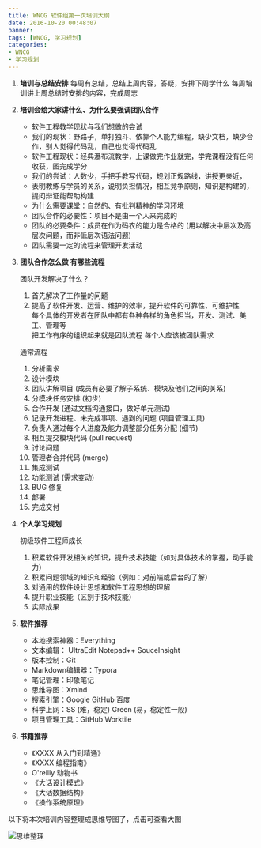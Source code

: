 ```yaml
---
title: WNCG 软件组第一次培训大纲
date: 2016-10-20 00:48:07
banner:
tags: [WNCG, 学习规划]
categories: 
- WNCG
- 学习规划
---
```



1.  **培训与总结安排**
     每周有总结，总结上周内容，答疑，安排下周学什么
     每周培训讲上周总结时安排的内容，完成周志

2.  **培训会给大家讲什么、为什么要强调团队合作**
    * 软件工程教学现状与我们想做的尝试
    * 我们的现状：野路子，单打独斗、依靠个人能力编程，缺少文档，缺少合作，别人觉得代码乱，自己也觉得代码乱
    * 软件工程现状：经典瀑布流教学，上课做完作业就完，学完课程没有任何收获，图完成学分
    * 我们的尝试：人数少，手把手教写代码，规划正规路线，讲授更亲近，
    * 表明教练与学员的关系，说明负担情况，相互竞争原则，知识是构建的，提问辩证能帮助构建
    * 为什么需要课堂：自然的、有批判精神的学习环境
    * 团队合作的必要性：项目不是由一个人来完成的
    * 团队的必要条件：成员在作为码农的能力是合格的 (用以解决中层次及高层次问题，而非低层次语法问题)
    * 团队需要一定的流程来管理开发活动

3.  **团队合作怎么做 有哪些流程**

       团队开发解决了什么？

    1. 首先解决了工作量的问题  
    2. 提高了软件开发、运营、维护的效率，提升软件的可靠性、可维护性  
       每个具体的开发者在团队中都有各种各样的角色担当，开发、测试、美工、管理等  
       把工作有序的组织起来就是团队流程
       每个人应该被团队需求

    通常流程
    1. 分析需求
    2. 设计模块
    3. 团队讲解项目 (成员有必要了解子系统、模块及他们之间的关系)
    4. 分模块任务安排 (初步)
    5. 合作开发 (通过文档沟通接口，做好单元测试)
    6. 记录开发进程、未完成事项、遇到的问题 (项目管理工具)
    7. 负责人通过每个人进度及能力调整部分任务分配 (细节)
    8. 相互提交模块代码  (pull request)
    9. 讨论问题
    10. 管理者合并代码  (merge)
    11. 集成测试
    12. 功能测试 (需求变动)
    13. BUG 修复
    14. 部署
    15. 完成交付

4.  **个人学习规划**

      初级软件工程师成长

    1. 积累软件开发相关的知识，提升技术技能（如对具体技术的掌握，动手能力） 
    2. 积累问题领域的知识和经验（例如：对前端或后台的了解） 
    3. 对通用的软件设计思想和软件工程思想的理解 
    4. 提升职业技能（区别于技术技能） 
    5. 实际成果

5.  **软件推荐**
    * 本地搜索神器：Everything
    * 文本编辑： UltraEdit  Notepad++  SouceInsight
    * 版本控制：Git 
    * Markdown编辑器：Typora
    * 笔记管理：印象笔记
    * 思维导图：Xmind
    * 搜索引擎：Google  GitHub 百度
    * 科学上网：SS (难，稳定)  Green (易，稳定性一般)
    * 项目管理工具：GitHub  Worktile

6.  **书籍推荐**
    * 《XXXX 从入门到精通》
    * 《XXXX 编程指南》
    * O'reilly 动物书
    * 《大话设计模式》
    * 《大话数据结构》
    * 《操作系统原理》




以下将本次培训内容整理成思维导图了，点击可查看大图

![思维整理](./WNCG-第一周培训思维导图.png)
